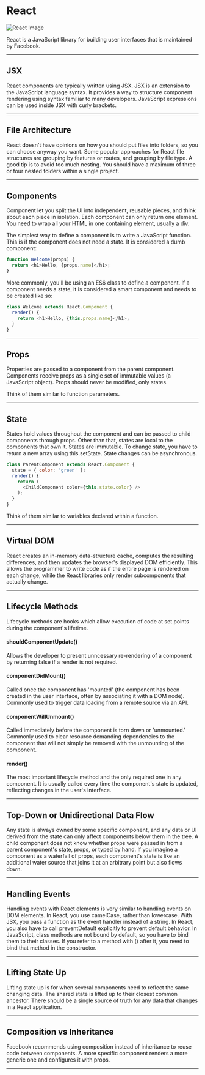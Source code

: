 # React

![React Image](https://upload.wikimedia.org/wikipedia/commons/thumb/a/a7/React-icon.svg/1200px-React-icon.svg.png)

React is a JavaScript library for building user interfaces that is maintained by Facebook. 

***

## JSX

React components are typically written using JSX. JSX is an extension to the JavaScript language syntax. It provides a way to structure component rendering using syntax familiar to many developers. JavaScript expressions can be used inside JSX with curly brackets.

***

## File Architecture

React doesn't have opinions on how you should put files into folders, so you can choose anyway you want. Some popular approaches for React file structures are grouping by features or routes, and grouping by file type. A good tip is to avoid too much nesting. You should have a maximum of three or four nested folders within a single project.

***

## Components

Component let you split the UI into independent, reusable pieces, and think about each piece in isolation. Each component can only return one element. You need to wrap all your HTML in one containing element, usually a div.

The simplest way to define a component is to write a JavaScript function. This is if the component does not need a state. It is considered a dumb component:

```javascript
function Welcome(props) {
  return <h1>Hello, {props.name}</h1>;
}
```

More commonly, you'll be using an ES6 class to define a component. If a component needs a state, it is considered a smart component and needs to be created like so:

```javascript
class Welcome extends React.Component {
  render() {
    return <h1>Hello, {this.props.name}</h1>;
  }
}
```

***

## Props

Properties are passed to a component from the parent component. Components receive props as a single set of immutable values (a JavaScript object). Props should never be modified, only states.

Think of them similar to function parameters.

***

## State

States hold values throughout the component and can be passed to child components through props. Other than that, states are local to the components that own it. States are immutable. To change state, you have to return a new array using this.setState. State changes can be asynchronous.

```javascript
class ParentComponent extends React.Component {
  state = { color: 'green' };
  render() {
    return (
      <ChildComponent color={this.state.color} />
    );
  }
}
```

Think of them similar to variables declared within a function.

***

## Virtual DOM

React creates an in-memory data-structure cache, computes the resulting differences, and then updates the browser's displayed DOM efficiently. This allows the programmer to write code as if the entire page is rendered on each change, while the React libraries only render subcomponents that actually change. 

***

## Lifecycle Methods

Lifecycle methods are hooks which allow execution of code at set points during the component's lifetime.

#### shouldComponentUpdate()

Allows the developer to present unncessary re-rendering of a component by returning false if a render is not required.

#### componentDidMount()

Called once the component has 'mounted' (the component has been created in the user interface, often by associating it with a DOM node). Commonly used to trigger data loading from a remote source via an API.

#### componentWillUnmount()

Called immediately before the component is torn down or 'unmounted.' Commonly used to clear resource demanding dependencies to the component that will not simply be removed with the unmounting of the component.

#### render()

The most important lifecycle method and the only required one in any component. It is usually called every time the component's state is updated, reflecting changes in the user's interface. 

***

## Top-Down or Unidirectional Data Flow

Any state is always owned by some specific component, and any data or UI derived from the state can only affect components below them in the tree. A child component does not know whether props were passed in from a parent component's state, props, or typed by hand. If you imagine a component as a waterfall of props, each component's state is like an additional water source that joins it at an arbitrary point but also flows down. 

****

## Handling Events

Handling events with React elements is very similar to handling events on DOM elements. In React, you use camelCase, rather than lowercase. With JSX, you pass a function as the event handler instead of a string. In React, you also have to call preventDefault explicitly to prevent default behavior. In JavaScript, class methods are not bound by default, so you have to bind them to their classes. If you refer to a method with () after it, you need to bind that method in the constructor. 

***

## Lifting State Up

Lifting state up is for when several components need to reflect the same changing data. The shared state is lifted up to their closest common ancestor. There should be a single source of truth for any data that changes in a React application. 

***

## Composition vs Inheritance

Facebook recommends using composition instead of inheritance to reuse code between components. A more specific component renders a more generic one and configures it with props. 

***